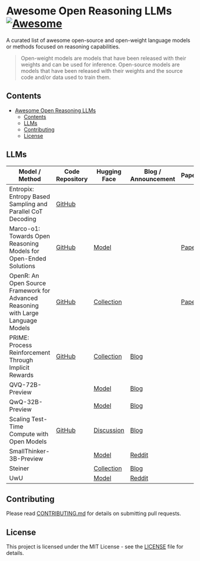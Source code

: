 # Awesome Open Reasoning LLMs[![Awesome](https://awesome.re/badge.svg)](https://awesome.re)

A curated list of awesome open-source and open-weight language models or methods focused on reasoning capabilities.

> Open-weight models are models that have been released with their weights and can be used for inference. Open-source models are models that have been released with their weights and the source code and/or data used to train them.

## Contents

- [Awesome Open Reasoning LLMs](#awesome-open-reasoning-llms)
  - [Contents](#contents)
  - [LLMs](#llms)
  - [Contributing](#contributing)
  - [License](#license)

## LLMs

| Model / Method                                                                    | Code Repository                                           | Hugging Face                                                                                             | Blog / Announcement                                                                                                         | Paper                                     |
| --------------------------------------------------------------------------------- | --------------------------------------------------------- | -------------------------------------------------------------------------------------------------------- | --------------------------------------------------------------------------------------------------------------------------- | ----------------------------------------- |
| Entropix: Entropy Based Sampling and Parallel CoT Decoding                        | [GitHub](https://github.com/xjdr-alt/entropix)            |                                                                                                          |                                                                                                                             |                                           |
| Marco-o1: Towards Open Reasoning Models for Open-Ended Solutions                  | [GitHub](https://github.com/AIDC-AI/Marco-o1)             | [Model](https://huggingface.co/AIDC-AI/Marco-o1)                                                         |                                                                                                                             | [Paper](https://arxiv.org/abs/2411.14405) |
| OpenR: An Open Source Framework for Advanced Reasoning with Large Language Models | [GitHub](https://github.com/openreasoner/openr)           | [Collection](https://huggingface.co/openreasoner)                                                        |                                                                                                                             | [Paper](https://arxiv.org/abs/2410.09671) |
| PRIME: Process Reinforcement Through Implicit Rewards                             | [GitHub](https://github.com/PRIME-RL/PRIME)               | [Collection](https://huggingface.co/PRIME-RL)                                                            | [Blog](https://curvy-check-498.notion.site/Process-Reinforcement-through-Implicit-Rewards-15f4fcb9c42180f1b498cc9b2eaf896f) |                                           |
| QVQ-72B-Preview                                                                   |                                                           | [Model](https://huggingface.co/Qwen/QVQ-72B-Preview)                                                     | [Blog](https://qwenlm.github.io/blog/qvq-72b-preview/)                                                                      |                                           |
| QwQ-32B-Preview                                                                   |                                                           | [Model](https://huggingface.co/Qwen/QwQ-32B-Preview)                                                     | [Blog](https://qwenlm.github.io/blog/qwq-32b-preview/)                                                                      |                                           |
| Scaling Test-Time Compute with Open Models                                        | [GitHub](https://github.com/huggingface/search-and-learn) | [Discussion](https://huggingface.co/spaces/HuggingFaceH4/blogpost-scaling-test-time-compute/discussions) | [Blog](https://huggingface.co/spaces/HuggingFaceH4/blogpost-scaling-test-time-compute)                                      |                                           |
| SmallThinker-3B-Preview                                                           |                                                           | [Model](https://huggingface.co/PowerInfer/SmallThinker-3B-Preview)                                       | [Reddit](https://www.reddit.com/r/LocalLLaMA/comments/1hpop3y/introducing_smallthinker3bpreview_an_o1like/)                 |                                           |
| Steiner                                                                           |                                                           | [Collection](https://huggingface.co/collections/peakji/steiner-preview-6712c6987110ce932a44e9a6)         | [Blog](https://medium.com/@peakji/a-small-step-towards-reproducing-openai-o1-b9a756a00855)                                  |                                           |
| UwU                                                                               |                                                           | [Model](https://huggingface.co/qingy2024/UwU-7B-Instruct)                                                | [Reddit](https://www.reddit.com/r/LocalLLaMA/comments/1hudfsf/uwu_7b_instruct/)                                             |                                           |

## Contributing

Please read [CONTRIBUTING.md](CONTRIBUTING.md) for details on submitting pull requests.

## License

This project is licensed under the MIT License - see the [LICENSE](LICENSE) file for details.
